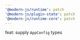 ```yaml
---
'@modern-js/runtime': patch
'@modern-js/plugin-state': patch
'@modern-js/runtime-core': patch
---
```


feat: supply `AppConfig` types
